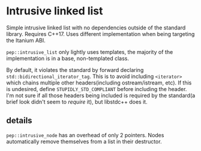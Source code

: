 # Intrusive linked list

Simple intrusive linked list with no dependencies outside of the standard
library. Requires C++17. Uses different implementation when being targeting the
Itanium ABI.

`pep::intrusive_list` only lightly uses templates, the majority of the
implementation is in a base, non-templated class.

By default, it violates the standard by forward declaring
`std::bidirectional_iterator_tag`. This is to avoid including `<iterator>` which
chains multiple other headers(including ostream/istream, etc). If this is
undesired, define `STUPIDLY_STD_COMPLIANT` before including the header. I'm not
sure if all those headers being included is required by the standard(a brief
look didn't seem to *require* it), but libstdc++ does it.


## details

`pep::intrusive_node` has an overhead of only 2 pointers. Nodes automatically
remove themselves from a list in their destructor.
